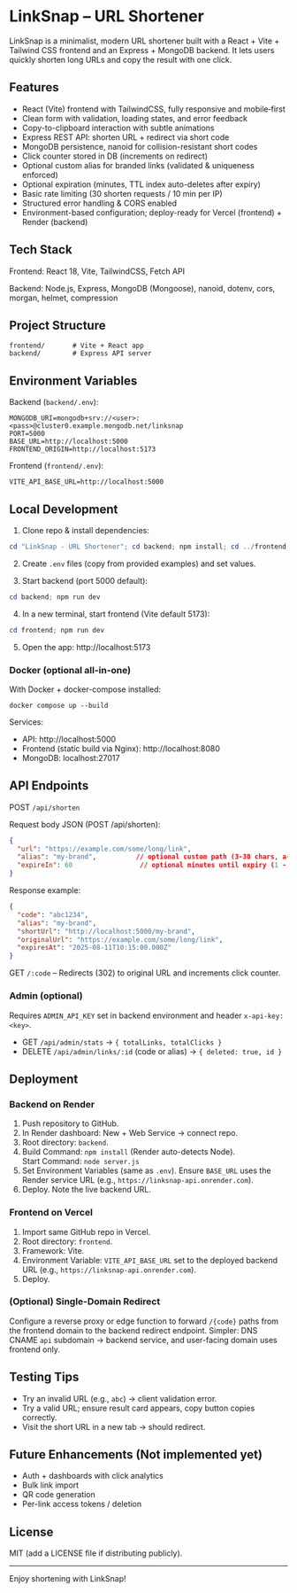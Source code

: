 # LinkSnap – URL Shortener

LinkSnap is a minimalist, modern URL shortener built with a React + Vite + Tailwind CSS frontend and an Express + MongoDB backend. It lets users quickly shorten long URLs and copy the result with one click.

## Features

- React (Vite) frontend with TailwindCSS, fully responsive and mobile‑first
- Clean form with validation, loading states, and error feedback
- Copy-to-clipboard interaction with subtle animations
- Express REST API: shorten URL + redirect via short code
- MongoDB persistence, nanoid for collision-resistant short codes
- Click counter stored in DB (increments on redirect)
- Optional custom alias for branded links (validated & uniqueness enforced)
- Optional expiration (minutes, TTL index auto-deletes after expiry)
- Basic rate limiting (30 shorten requests / 10 min per IP)
- Structured error handling & CORS enabled
- Environment-based configuration; deploy-ready for Vercel (frontend) + Render (backend)

## Tech Stack

Frontend: React 18, Vite, TailwindCSS, Fetch API

Backend: Node.js, Express, MongoDB (Mongoose), nanoid, dotenv, cors, morgan, helmet, compression

## Project Structure

```
frontend/       # Vite + React app
backend/        # Express API server
```

## Environment Variables

Backend (`backend/.env`):

```
MONGODB_URI=mongodb+srv://<user>:<pass>@cluster0.example.mongodb.net/linksnap
PORT=5000
BASE_URL=http://localhost:5000
FRONTEND_ORIGIN=http://localhost:5173
```

Frontend (`frontend/.env`):

```
VITE_API_BASE_URL=http://localhost:5000
```

## Local Development

1. Clone repo & install dependencies:

```powershell
cd "LinkSnap - URL Shortener"; cd backend; npm install; cd ../frontend; npm install
```

2. Create `.env` files (copy from provided examples) and set values.

3. Start backend (port 5000 default):

```powershell
cd backend; npm run dev
```

4. In a new terminal, start frontend (Vite default 5173):

```powershell
cd frontend; npm run dev
```

5. Open the app: http://localhost:5173

### Docker (optional all-in-one)

With Docker + docker-compose installed:

```
docker compose up --build
```

Services:
- API: http://localhost:5000
- Frontend (static build via Nginx): http://localhost:8080
- MongoDB: localhost:27017


## API Endpoints

POST `/api/shorten`

Request body JSON (POST /api/shorten):
```json
{
  "url": "https://example.com/some/long/link",
  "alias": "my-brand",          // optional custom path (3-30 chars, a-z A-Z 0-9 _ -)
  "expireIn": 60                 // optional minutes until expiry (1 - 43200)
}
```
Response example:
```json
{
  "code": "abc1234",
  "alias": "my-brand",
  "shortUrl": "http://localhost:5000/my-brand",
  "originalUrl": "https://example.com/some/long/link",
  "expiresAt": "2025-08-11T10:15:00.000Z"
}
```

GET `/:code` – Redirects (302) to original URL and increments click counter.

### Admin (optional)

Requires `ADMIN_API_KEY` set in backend environment and header `x-api-key: <key>`.

- GET `/api/admin/stats` → `{ totalLinks, totalClicks }`
- DELETE `/api/admin/links/:id` (code or alias) → `{ deleted: true, id }`

## Deployment

### Backend on Render

1. Push repository to GitHub.
2. In Render dashboard: New + Web Service → connect repo.
3. Root directory: `backend`.
4. Build Command: `npm install` (Render auto-detects Node).  
   Start Command: `node server.js`
5. Set Environment Variables (same as `.env`). Ensure `BASE_URL` uses the Render service URL (e.g., `https://linksnap-api.onrender.com`).
6. Deploy. Note the live backend URL.

### Frontend on Vercel

1. Import same GitHub repo in Vercel.
2. Root directory: `frontend`.
3. Framework: Vite.
4. Environment Variable: `VITE_API_BASE_URL` set to the deployed backend URL (e.g., `https://linksnap-api.onrender.com`).
5. Deploy.

### (Optional) Single-Domain Redirect

Configure a reverse proxy or edge function to forward `/{code}` paths from the frontend domain to the backend redirect endpoint. Simpler: DNS CNAME `api` subdomain → backend service, and user-facing domain uses frontend only.

## Testing Tips

- Try an invalid URL (e.g., `abc`) → client validation error.
- Try a valid URL; ensure result card appears, copy button copies correctly.
- Visit the short URL in a new tab → should redirect.

## Future Enhancements (Not implemented yet)

- Auth + dashboards with click analytics
- Bulk link import
- QR code generation
- Per-link access tokens / deletion

## License

MIT (add a LICENSE file if distributing publicly).

---
Enjoy shortening with LinkSnap!
